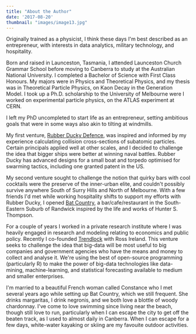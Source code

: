 ```yaml
---
title: "About the Author"
date: '2017-08-20'
thumbnail: "images/image13.jpg"
---
```

Originally trained as a physicist, I think these days I'm best described as an entrepreneur, with interests in data analytics, military technology, and hospitality.

Born and raised in Launceston, Tasmania, I attended Launceston Church Grammar School before moving to Canberra to study at the Australian National University.  I completed a Bachelor of Science with First Class Honours.  My majors were in Physics and Theoretical Physics, and my thesis was in Theoretical Particle Physics, on Kaon Decay in the Generation Model.  I took up a Ph.D. scholarship to the University of Melbourne were I worked on experimental particle physics, on the ATLAS experiment at CERN.

I left my PhD uncompleted to start life as an entrepreneur, setting ambitious goals that were in some ways also akin to tilting at windmills.

My first venture, [Rubber Ducky Defence](http://rubberduckydefence.com.au/), was inspired and informed by my experience calculating collision cross-sections of subatomic particles. Certain principals applied well at other scales, and I decided to challenge the idea that bigger ships were better at winning naval battles.  Rubber Ducky has advanced designs for a small boat and torpedo optimised for swarming tactics, including one granted patent in the US.

My second venture sought to challenge the notion that quirky bars with cool cocktails were the preserve of the inner-urban elite, and couldn't possibly survive anywhere South of Surry Hills and North of Melbourne.  With a few friends I'd met while working hospitality shifts to support my efforts with Rubber Ducky, I opened [Bat Country](https://www.facebook.com/thisisbatcountry1/), a bar/cafe/restaurant in the South-Eastern Suburb of Randwick inspired by the life and works of Hunter S. Thompson.  

For a couple of years I worked in a private research institute where I was heavily engaged in research and modeling relating to economics and public policy.  Recently I co-founded [Trendlock](https://www.trendlock.com.au/) with Ross Ireland. This venture seeks to challenge the idea that big-data will be most useful to big companies and government agencies who have the means and money to collect and analyse it.  We're using the best of open-source programming (particularly R) to make the power of big-data technologies like data-mining, machine-learning, and statistical forecasting available to medium and smaller enterprises.

I'm married to a beautiful French woman called Constance who I met several years ago while setting up Bat Country, which we still frequent. She drinks margaritas, I drink negronis, and we both love a blottle of woody chardonnay.  I've come to love swimming since living near the beach, though still love to run, particularly when I can escape the city to get off the beaten track, as I used to almost daily in Canberra.  When I can escape for a few days, white-water kayaking or skiing are my favouite outdoor activities.